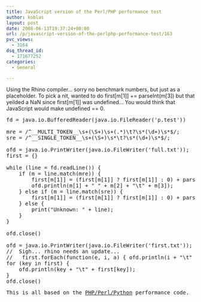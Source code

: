 ```yaml
---
title: JavaScript version of the Perl/PHP performance test
author: koblas
layout: post
date: 2008-06-13T19:37:24+00:00
url: /p/javascript-version-of-the-perlphp-performance-test/163
pvc_views:
  - 3164
dsq_thread_id:
  - 171677252
categories:
  - General

---
```

Using the Rhino compiler&#8230; sorry no benchmark numbers, but just as a placeholder. To pick a nit, wanted to do first[m[1]] += parseInt(m[3]) but that yeilded a NaN since first[m[1]] was undefined&#8230; You would think that JavaScript would make undefined == 0.

<pre>fd = java.io.BufferedReader(java.io.FileReader('p.test'))

mre = /^__MULTI_TOKEN__\s+(\S+)\s+(.*)\t?\s*(\d+)\s*$/;
sre = /^__SINGLE_TOKEN__\s+(\S+)\s*\t?\s*(\d+)\s*$/;

ofd = java.io.PrintWriter(java.io.FileWriter('full.txt'));
first = {}

while (line = fd.readLine()) {
    if (m = line.match(mre)) {
        first[m[1]] = (first[m[1]] ? first[m[1]] : 0) + parseInt(m[3]);
        ofd.println(m[1] + " " + m[2] + "\t" + m[3]);
    } else if (m = line.match(sre)) {
        first[m[1]] = (first[m[1]] ? first[m[1]] : 0) + parseInt(m[2]);
    } else {
        print("Unknown: " + line);
    }
}

ofd.close()

ofd = java.io.PrintWriter(java.io.FileWriter('first.txt'));
//  Sigh... rhino needs an update...
//   first.forEach(function(e, i, a) { ofd.println(i + "\t" + e); });
for (key in first) {
    ofd.println(key + "\t" + first[key]);
}
ofd.close()</pre>

<pre>This is all based on the <a href="http://www.skitoy.com/p/performance-of-python-php-and-perl/160">PHP/Perl/Python</a> performance code.
</pre>